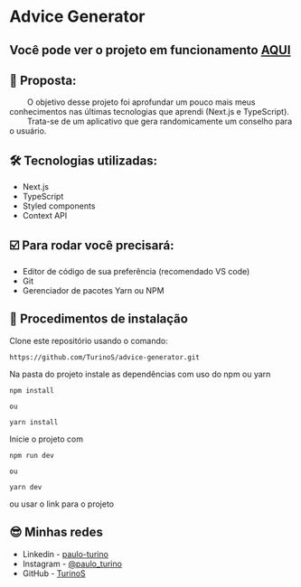 # Advice Generator

## Você pode ver o projeto em funcionamento [AQUI]()

## :dart: Proposta:
&nbsp;&nbsp;&nbsp;&nbsp;&nbsp;&nbsp;&nbsp;&nbsp;O objetivo desse projeto foi aprofundar um pouco mais meus conhecimentos nas últimas tecnologias que aprendi (Next.js e TypeScript).  
&nbsp;&nbsp;&nbsp;&nbsp;&nbsp;&nbsp;&nbsp;&nbsp;Trata-se de um aplicativo que gera randomicamente um conselho para o usuário.

## 🛠 Tecnologias utilizadas:

+ Next.js
+ TypeScript
+ Styled components
+ Context API

## ☑️ Para rodar você precisará:

 + Editor de código de sua preferência (recomendado VS code)
 + Git
 + Gerenciador de pacotes Yarn ou NPM

## 📝 Procedimentos de instalação

Clone este repositório usando o comando:

```
https://github.com/TurinoS/advice-generator.git
```

Na pasta do projeto instale as dependências com uso do npm ou yarn

```
npm install

ou

yarn install
```
Inicie o projeto com

```
npm run dev

ou

yarn dev
```

ou usar o link para o projeto []()

## 😎 Minhas redes

+ Linkedin - [paulo-turino](https://www.linkedin.com/in/paulo-turino/)
+ Instagram - [@paulo_turino](https://www.instagram.com/paulo_turino/)
+ GitHub - [TurinoS](https://github.com/TurinoS)

